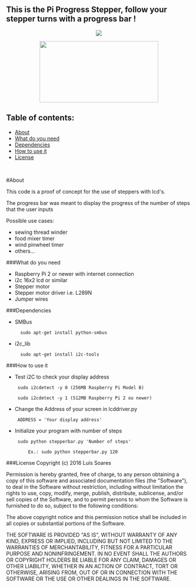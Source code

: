This is the Pi Progress Stepper, follow your stepper turns with a progress bar !
------------------------------------------------------------------------

<p align="center">
  <img src="http://s12.postimg.org/itm0p51l9/12910901_10206020561495372_728780836_n.jpg">  
</p>

<p align="center">
<IMG SRC="demo.gif"  WIDTH=322 HEIGHT=166>
</p>

Table of contents:
------------------

* [About](#about)
* [What do you need](#what-do-you-need)
* [Dependencies](#dependencies)
* [How to use it](#how-to-use-it)
* [License](#license)

<br>

#About

This code is a proof of concept for the use of steppers with lcd's.

The progress bar was meant to display the progress of the number of steps that the user inputs

Possible use cases:
		
 - sewing thread winder
 - food mixer timer 
 - wind pinwheel timer
 - others...
 
###What do you need

 - Raspberry Pi 2 or newer with internet connection 	
 -  i2c 16x2 lcd or similar
 - Stepper motor 
 - Stepper motor driver i.e. L289N
 - Jumper wires

###Dependencies

- SMBus

		sudo apt-get install python-smbus
- i2c_lib 

        sudo apt-get install i2c-tools
    

###How to use it


 - Test i2C to check your display address

        sudo i2cdetect -y 0 (256MB Raspberry Pi Model B)
        
        sudo i2cdetect -y 1 (512MB Raspberry Pi 2 ou newer)

 - Change the Address of your screen in lcddriver.py
 
        ADDRESS = 'Your display address'
    
 - Initialize your program with number of steps
 
    	sudo python stepperbar.py 'Number of steps'
    	
        	Ex.: sudo python stepperbar.py 120


###License
Copyright (c) 2016 Luís Soares

Permission is hereby granted, free of charge, to any person obtaining a copy of this software and associated documentation files (the "Software"), to deal in the Software without restriction, including without limitation the rights to use, copy, modify, merge, publish, distribute, sublicense, and/or sell copies of the Software, and to permit persons to whom the Software is furnished to do so, subject to the following conditions:

The above copyright notice and this permission notice shall be included in all copies or substantial portions of the Software.

THE SOFTWARE IS PROVIDED "AS IS", WITHOUT WARRANTY OF ANY KIND, EXPRESS OR IMPLIED, INCLUDING BUT NOT LIMITED TO THE WARRANTIES OF MERCHANTABILITY, FITNESS FOR A PARTICULAR PURPOSE AND NONINFRINGEMENT. IN NO EVENT SHALL THE AUTHORS OR COPYRIGHT HOLDERS BE LIABLE FOR ANY CLAIM, DAMAGES OR OTHER LIABILITY, WHETHER IN AN ACTION OF CONTRACT, TORT OR OTHERWISE, ARISING FROM, OUT OF OR IN CONNECTION WITH THE SOFTWARE OR THE USE OR OTHER DEALINGS IN THE SOFTWARE.
